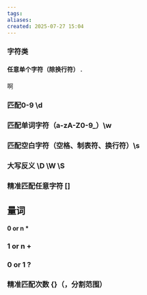 ```yaml
---
tags: 
aliases: 
created: 2025-07-27 15:04
---
```


### 字符类

#### 任意单个字符（除换行符） .

啊


### 匹配0-9 \d

### 匹配单词字符（a-zA-Z0-9_）\w

### 匹配空白字符（空格、制表符、换行符）\s

### 大写反义 \D \W \S

### 精准匹配任意字符 []

## 量词
#### 0 or n *

### 1 or n +

### 0 or 1 ?

### 精准匹配次数 {}（，分割范围）

